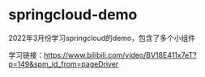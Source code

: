 # springcloud-demo
2022年3月份学习springcloud的demo，包含了多个小组件


学习链接：https://www.bilibili.com/video/BV18E411x7eT?p=149&spm_id_from=pageDriver
